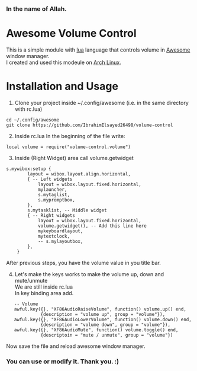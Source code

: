 ### In the name of Allah.
# Awesome Volume Control
This is a simple module with <a href="https://www.lua.org/" target="_blank">lua</a> language that controls volume in <a href="https://awesomewm.org/" target="_blank">Awesome</a> window manager.
<br>
I created and used this modeule on <a href="https://archlinux.org/" target="_blank">Arch Linux</a>.

# Installation and Usage
1. Clone your project inside ~/.config/awesome (i.e. in the same directory with rc.lua)
```
cd ~/.config/awesome
git clone https://github.com/IbrahimElsayed26498/volume-control
```
2. Inside rc.lua
In the beginning of the file write:
```
local volume = require("volume-control.volume")
```
3. Inside (Right Widget) area call volume.getwidget
```
s.mywibox:setup {
        layout = wibox.layout.align.horizontal,
        { -- Left widgets
            layout = wibox.layout.fixed.horizontal,
            mylauncher,
            s.mytaglist,
            s.mypromptbox,
        },
        s.mytasklist, -- Middle widget
        { -- Right widgets
            layout = wibox.layout.fixed.horizontal,
            volume.getwidget(), -- Add this line here
            mykeyboardlayout,
            mytextclock,
            -- s.mylayoutbox,
        },
    }
```
After previous steps, you have the volume value in you title bar.<br>

4. Let's make the keys works to make the volume up, down and mute/unmute<br>
We are still inside rc.lua<br>
In key binding area add.
```
   -- Volume
   awful.key({}, "XF86AudioRaiseVolume", function() volume.up() end,
             {description = "volume up", group = "volume"}),
   awful.key({}, "XF86AudioLowerVolume", function() volume.down() end,
             {description = "volume down", group = "volume"}),
   awful.key({}, "XF86AudioMute", function() volume.toggle() end,
             {descriptoin = "mute / unmute", group = "volume"})
```
Now save the file and reload awesome window manager.<br>
### You can use or modify it. Thank you. :)
